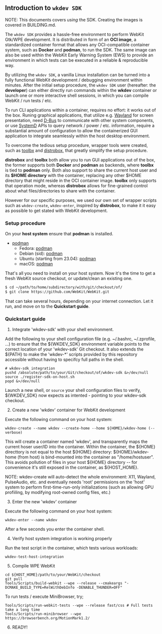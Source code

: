 ## Introduction to ``wkdev SDK``

NOTE: This documents covers _using_ the SDK. Creating the images is covered in BUILDING.md.

The ``wkdev SDK`` provides a hassle-free environment to perform WebKit Gtk/WPE development.
It is distributed in form of an **OCI image**, a standardized container format that allows
any OCI-compatible container system, such as **Docker** and **podman**, to run the SDK.
The same image can also be used within the WebKit Early Warning System (EWS) to provide
an environment in which tests can be executed in a reliable & reproducible way.

By utilizing the ``wkdev SDK``, a vanilla Linux installation can be turned into a fully
functional WebKit development / debugging environment within minutes. After the initial
setup procedure, the ``wkdev SDK`` user (hereafter: the **developer**) can either directly
run commands within the **wkdev** container or launch one or more interactive shell
sessions, in which you can compile WebKit / run tests / etc.

To run CLI applications within a container, requires no effort: it works out of the box.
Runing graphical applications, that utilize e.g. [Wayland](https://wayland.freedesktop.org)
for screen presentation, need [D-Bus](https://freedesktop.org/wiki/Software/dbus) to communicate
with other system components, or use [SystemD](https://freedesktop.org/wiki/Software/systemd)
APIs to query network / power / etc. information, require a substantial amount of configuration
to allow the containerized GUI application to integrate seamlessly within the host desktop
environment.

To overcome the tedious setup procedure, wrapper tools were created, such as [toolbx](https://containertoolbx.org)
and [distrobox](https://distrobox.privatedns.org), that greatly simplify the setup procedure.

**distrobox** and **toolbx** both allow you to run GUI applications out of the box, the former supports
both **Docker** and **podman** as backends, where **toolbx** is tied to **podman** only. Both also support
to share the current host user and its **\$HOME directory** with the container, replacing any other
\$HOME directory that might reside in the OCI container image. **toolbx** only supports that operation mode,
whereas **distrobox** allows for fine-grained control about what files/directories to share with the container.

However for our specific purposes, we used our own set of wrapper scripts such as `wkdev-create`,
`wkdev-enter`, inspired by **distrobox**, to make it it easy as possible to get stated with WebKit
development.

### Setup procedure

On your **host system** ensure that **podman** is installed.

* [podman](https://podman.io)
  * Fedora: [podman](https://packages.fedoraproject.org/pkgs/podman/podman)
  * Debian (sid): [podman](https://packages.debian.org/sid/podman)
  * Ubuntu (starting from 23.04): [podman](https://packages.ubuntu.com/lunar/podman)
  * macOS: [podman](https://formulae.brew.sh/formula/podman)

That's all you need to install on your host system. Now it's the time to get a fresh WebKit source
checkout, or update/clean an existing one.

```sh
$ cd ~/path/to/home/subdirectory/with/git/checkout/of/
$ git clone https://github.com/WebKit/WebKit.git
```

That can take several hours, depending on your internet connection.
Let it run, and move on to the **Quickstart guide**.

### Quickstart guide

1. Integrate 'wkdev-sdk' with your shell environment.

Add the following to your shell configuration file (e.g. ~/.bashrc, ~/.zprofile, ...)
to ensure that the ${WKDEV_SDK} environment variable points to the correct location
of your 'wkdev-sdk' Git checkout. It also extends the ${PATH} to make the 'wkdev-\*' scripts
provided by this repository accessible without having to specifcy full paths in the shell.

```
# wkdev-sdk integration
pushd /absolute/path/to/your/Git/checkout/of/wkdev-sdk &>/dev/null
source ./register-sdk-on-host.sh
popd &>/dev/null
```

Launch a new shell, or `source` your shell configuration files to verify, ${WKDEV_SDK}
now expects as intented - pointing to your wkdev-sdk checkout.

2. Create a new 'wkdev' container for WebKit development

Execute the following command on your host system:

```wkdev-create --name wkdev --create-home --home ${HOME}/wkdev-home (--verbose)```

This will create a container named 'wkdev', and transparently maps the current hoser user/ID
into the container. Within the container, the ${HOME} directtory is not equal to the host
${HOME} directory: ${HOME}/wkdev-home (from host) is bind-mounted into the container as
"/home/hostuser". This avoids pollution of files in your host ${HOME} directory -- for
convenience it's still exposed in the container, as ${HOST_HOME}.

NOTE: wkdev-create will auto-detect the whole environment: X11, Wayland, PulseAudio, etc.
and eventually needs 'root' permissions on the 'host' system to perform first-time-run-only
initializations (such as allowing GPU profiiling, by modifying root-owned config files, etc.)

3. Enter the new 'wkdev' container

Execute the following command on your host system:

```wkdev-enter --name wkdev```

After a few seconds you enter the container shell.

4. Verify host system integration is working properly

Run the test script in the container, which tests various workloads:

```wkdev-test-host-integration```

5. Compile WPE WebKit

```
cd ${HOST_HOME}/path/to/your/WebKit/checkout
git pull
Tools/Scripts/build-webkit --wpe --release --cmakeargs "-DCMAKE_BUILD_TYPE=RelWithDebInfo -DENABLE_THUNDER=OFF"
```

To run tests / execute MiniBrowser, try;

```
Tools/Scripts/run-webkit-tests --wpe --release fast/css # Full tests take a long time
Tools/Scripts/run-minibrowser --wpe https://browserbench.org/MotionMark1.2/
```

6. READY!
